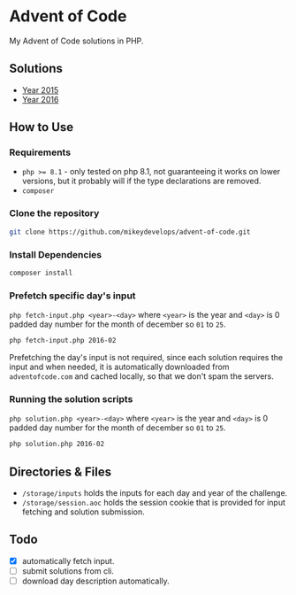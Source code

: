 # Advent of Code

My Advent of Code solutions in PHP.

## Solutions

- [Year 2015](2015)
- [Year 2016](2016)

## How to Use

### Requirements

- `php >= 8.1` - only tested on php 8.1, not guaranteeing it works on lower versions, but it probably will if the type declarations are removed.
- `composer`

### Clone the repository

```bash
git clone https://github.com/mikeydevelops/advent-of-code.git
```

### Install Dependencies

```bash
composer install
```

### Prefetch specific day's input

`php fetch-input.php <year>-<day>`  where `<year>` is the year and `<day>` is 0 padded day number for the month of december so `01` to `25`.

```bash
php fetch-input.php 2016-02
```

Prefetching the day's input is not required, since each solution requires the input and when needed, it is automatically downloaded from `adventofcode.com` and cached locally, so that we don't spam the servers.

### Running the solution scripts

`php solution.php <year>-<day>` where `<year>` is the year and `<day>` is 0 padded day number for the month of december so `01` to `25`.

```bash
php solution.php 2016-02
```

## Directories & Files

- `/storage/inputs` holds the inputs for each day and year of the challenge.
- `/storage/session.aoc` holds the session cookie that is provided for input fetching and solution submission.

## Todo

 - [x] automatically fetch input.
 - [ ] submit solutions from cli.
 - [ ] download day description automatically.
